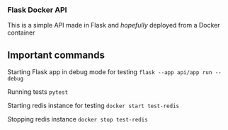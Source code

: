 ### Flask Docker API

This is a simple API made in Flask and *hopefully* deployed from a Docker container

## Important commands

Starting Flask app in debug mode for testing
`flask --app api/app run --debug`

Running tests
`pytest`

Starting redis instance for testing
`docker start test-redis`

Stopping redis instance
`docker stop test-redis`

